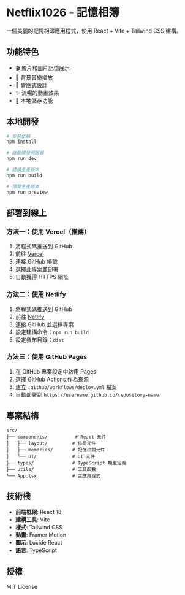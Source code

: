 # Netflix1026 - 記憶相簿

一個美麗的記憶相簿應用程式，使用 React + Vite + Tailwind CSS 建構。

## 功能特色

- 🎬 影片和圖片記憶展示
- 🎵 背景音樂播放
- 📱 響應式設計
- ✨ 流暢的動畫效果
- 💾 本地儲存功能

## 本地開發

```bash
# 安裝依賴
npm install

# 啟動開發伺服器
npm run dev

# 建構生產版本
npm run build

# 預覽生產版本
npm run preview
```

## 部署到線上

### 方法一：使用 Vercel（推薦）

1. 將程式碼推送到 GitHub
2. 前往 [Vercel](https://vercel.com)
3. 連接 GitHub 帳號
4. 選擇此專案並部署
5. 自動獲得 HTTPS 網址

### 方法二：使用 Netlify

1. 將程式碼推送到 GitHub
2. 前往 [Netlify](https://netlify.com)
3. 連接 GitHub 並選擇專案
4. 設定建構命令：`npm run build`
5. 設定發布目錄：`dist`

### 方法三：使用 GitHub Pages

1. 在 GitHub 專案設定中啟用 Pages
2. 選擇 GitHub Actions 作為來源
3. 建立 `.github/workflows/deploy.yml` 檔案
4. 自動部署到 `https://username.github.io/repository-name`

## 專案結構

```
src/
├── components/          # React 元件
│   ├── layout/         # 佈局元件
│   ├── memories/       # 記憶相關元件
│   └── ui/             # UI 元件
├── types/              # TypeScript 類型定義
├── utils/              # 工具函數
└── App.tsx             # 主應用程式
```

## 技術棧

- **前端框架**: React 18
- **建構工具**: Vite
- **樣式**: Tailwind CSS
- **動畫**: Framer Motion
- **圖示**: Lucide React
- **語言**: TypeScript

## 授權

MIT License
